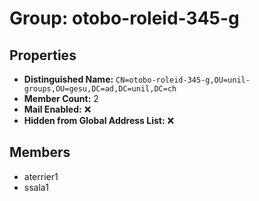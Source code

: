 # Group: otobo-roleid-345-g

## Properties

- **Distinguished Name:** `CN=otobo-roleid-345-g,OU=unil-groups,OU=gesu,DC=ad,DC=unil,DC=ch`
- **Member Count:** 2
- **Mail Enabled:** ❌
- **Hidden from Global Address List:** ❌

## Members

- aterrier1
- ssala1
